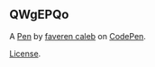 QWgEPQo
-------


A [Pen](https://codepen.io/elrey20/pen/QWgEPQo) by [faveren caleb](https://codepen.io/elrey20) on [CodePen](https://codepen.io).

[License](https://codepen.io/elrey20/pen/QWgEPQo/license).